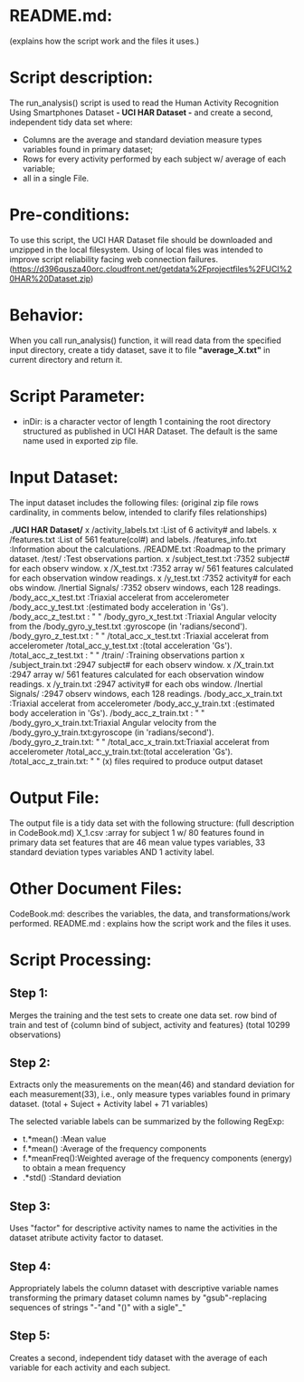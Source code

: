 README.md: 
==========
(explains how the script work and the files it uses.)

Script description:
=================
The run_analysis() script is used to read the  Human Activity Recognition Using Smartphones Dataset **-
UCI HAR Dataset -** and create a second, independent tidy data set where:
* Columns are the average and standard deviation measure types variables found in primary dataset;
* Rows for every activity performed by each subject w/ average of each variable;
* all in a single File.

Pre-conditions:
=============
To use this script, the UCI HAR Dataset file should be downloaded and unzipped in the local filesystem.
Using of local files was intended to improve script reliability facing web connection failures.
 (https://d396qusza40orc.cloudfront.net/getdata%2Fprojectfiles%2FUCI%20HAR%20Dataset.zip)

Behavior:
========
When you call run_analysis() function, it will read data from the specified input directory, create a tidy  dataset, save it to file **"average_X.txt"** in current directory and return it.

Script Parameter:
===============
* inDir: is a character vector of length 1 containing the  root directory structured as published in UCI HAR Dataset. The default is the same name used in exported zip file.

Input Dataset:
============
The input dataset includes the following files:
(original zip file rows cardinality, in comments below, intended to clarify files relationships)

**./UCI HAR Dataset/**
  x   /activity_labels.txt          :List of 6 activity# and labels.
  x   /features.txt                 :List of 561 feature(col#) and labels.
       /features_info.txt            :Information about the calculations.
       /README.txt                   :Roadmap to the primary dataset.
       /test/                        :Test observations partion.
  x       /subject_test.txt         :7352 subject# for each observ window.
  x       /X_test.txt               :7352 array w/ 561 features calculated
                                      for each observation window readings.
  x       /y_test.txt               :7352 activity# for each obs window.
           /Inertial Signals/        :7352 observ windows, each 128 readings.
               /body_acc_x_test.txt  :Triaxial accelerat from accelerometer
               /body_acc_y_test.txt  :(estimated body acceleration in 'Gs').
               /body_acc_z_test.txt  :  " "
               /body_gyro_x_test.txt :Triaxial Angular velocity from the
               /body_gyro_y_test.txt :gyroscope (in 'radians/second').
               /body_gyro_z_test.txt :  " "
               /total_acc_x_test.txt :Triaxial accelerat from accelerometer
               /total_acc_y_test.txt :(total acceleration 'Gs').
               /total_acc_z_test.txt :  " "
       /train/                       :Training observations partion
  x       /subject_train.txt        :2947 subject# for each observ window.
  x       /X_train.txt              :2947 array w/ 561 features calculated
                                     for each observation window readings.
  x       /y_train.txt              :2947 activity# for each obs window.
           /Inertial Signals/        :2947 observ windows, each 128 readings.
               /body_acc_x_train.txt :Triaxial accelerat from accelerometer
               /body_acc_y_train.txt :(estimated body acceleration in 'Gs').
               /body_acc_z_train.txt :  " "
               /body_gyro_x_train.txt:Triaxial Angular velocity from the
               /body_gyro_y_train.txt:gyroscope (in 'radians/second').
               /body_gyro_z_train.txt:  " "
               /total_acc_x_train.txt:Triaxial accelerat from accelerometer
               /total_acc_y_train.txt:(total acceleration 'Gs').
               /total_acc_z_train.txt:  " "
  (x) files required to produce output dataset


Output File:
===========
The output file is a tidy data set with the following structure:
(full description in CodeBook.md)
X_1.csv	               :array for subject 1 w/ 80 features found
                        in primary data set features that are
                        46 mean value types variables,
                        33 standard deviation types variables
                        AND 1 activity label.
 
Other Document Files:
===========
CodeBook.md: describes the variables, the data, and transformations/work performed.
README.md  : explains how the script work and the files it uses.

Script Processing:
==============
Step 1:
--------
Merges the training and the test sets to create one data set.
  row bind of train and test of {column bind of subject, activity and features}
  (total 10299 observations)

Step 2:
--------
Extracts only the measurements on the mean(46) and standard deviation for each measurement(33), i.e., only measure types variables found in primary dataset. 
   (total + Suject + Activity label + 71 variables)

The selected variable labels can be summarized by the following RegExp:

 * t.*mean()    :Mean value
 * f.*mean()    :Average of the frequency components
 * f.*meanFreq():Weighted average of the frequency components (energy) to obtain a mean frequency
 * .*std()      :Standard deviation

Step 3:
--------
Uses "factor" for descriptive activity names to name the activities in the dataset atribute activity factor to dataset.

Step 4:
--------
Appropriately labels the column dataset with descriptive variable names transforming the primary dataset column names by "gsub"-replacing sequences of strings "-"and "()" with a sigle"_"
 
  Step 5:
--------
Creates a second, independent tidy dataset with the average of each variable for each activity and each subject.



